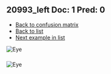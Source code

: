 ## 20993_left Doc: 1 Pred: 0
- [Back to confusion matrix](https://github.com/juliandewit/kaggle_retinopathy/blob/master/matrix.md)
- [Back to list](https://github.com/juliandewit/kaggle_retinopathy/blob/master/lists/10/list.md)
- [Next example in list](https://github.com/juliandewit/kaggle_retinopathy/blob/master/lists/10/21/2106_left.md)

![Eye](https://retinopaty.blob.core.windows.net/size1024/20993_left_1.jpeg)

### 

![Eye]()

